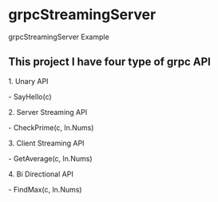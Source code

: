 # grpcStreamingServer
grpcStreamingServer Example 
<h2> This project I have four type of grpc API</h2>
<p>1. Unary API </p>
<p>- SayHello(c)</p>
<p>2. Server Streaming  API</p>
<p>- CheckPrime(c, ln.Nums)</p>
<p>3. Client Streaming  API</p>
<p>- GetAverage(c, ln.Nums)</p>
<p>4. Bi Directional API</p>
<p>- FindMax(c, ln.Nums)</p>
